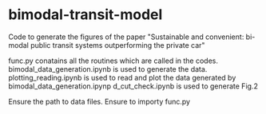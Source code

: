 # bimodal-transit-model

Code to generate the figures of the paper "Sustainable and convenient: bi-modal public transit systems outperforming the private car"

func.py conatains all the routines which are called in the codes.
bimodal_data_generation.ipynb is used to generate the data.
plotting_reading.ipynb is used to read and plot the data generated by bimodal_data_generation.ipynp
d_cut_check.ipynb is used to generate Fig.2

Ensure the path to data files.
Ensure to importy func.py
